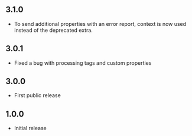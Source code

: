 ## 3.1.0

* To send additional properties with an error report, context is now used instead of the deprecated extra.

## 3.0.1

* Fixed a bug with processing tags and custom properties

## 3.0.0

* First public release

## 1.0.0

* Initial release
